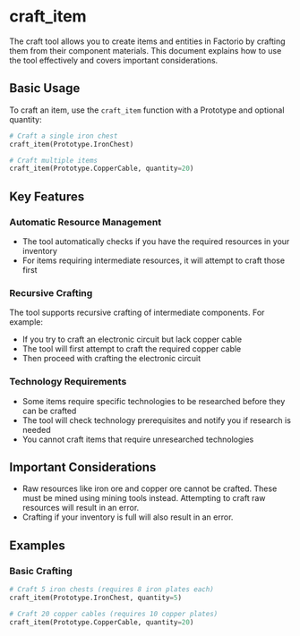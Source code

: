 # craft_item

The craft tool allows you to create items and entities in Factorio by crafting them from their component materials. This document explains how to use the tool effectively and covers important considerations.

## Basic Usage

To craft an item, use the `craft_item` function with a Prototype and optional quantity:

```python
# Craft a single iron chest
craft_item(Prototype.IronChest)

# Craft multiple items
craft_item(Prototype.CopperCable, quantity=20)
```

## Key Features

### Automatic Resource Management

- The tool automatically checks if you have the required resources in your inventory
- For items requiring intermediate resources, it will attempt to craft those first

### Recursive Crafting

The tool supports recursive crafting of intermediate components. For example:

- If you try to craft an electronic circuit but lack copper cable
- The tool will first attempt to craft the required copper cable
- Then proceed with crafting the electronic circuit

### Technology Requirements

- Some items require specific technologies to be researched before they can be crafted
- The tool will check technology prerequisites and notify you if research is needed
- You cannot craft items that require unresearched technologies

## Important Considerations

- Raw resources like iron ore and copper ore cannot be crafted. These must be mined using mining tools instead. Attempting to craft raw resources will result in an error.
- Crafting if your inventory is full will also result in an error.

## Examples

### Basic Crafting

```python
# Craft 5 iron chests (requires 8 iron plates each)
craft_item(Prototype.IronChest, quantity=5)

# Craft 20 copper cables (requires 10 copper plates)
craft_item(Prototype.CopperCable, quantity=20)
```

